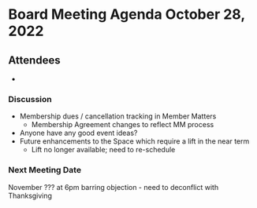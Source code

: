 # Board Meeting Agenda October 28, 2022

## Attendees
- 

### Discussion
- Membership dues / cancellation tracking in Member Matters
  - Membership Agreement changes to reflect MM process
- Anyone have any good event ideas? 
- Future enhancements to the Space which require a lift in the near term
  - Lift no longer available; need to re-schedule




### Next Meeting Date
November ??? at 6pm barring objection - need to deconflict with Thanksgiving

